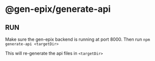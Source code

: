 # @gen-epix/generate-api

## RUN

Make sure the gen-epix backend is running at port 8000. Then run `npm generate-api <targetDir>`

This will re-generate the api files in `<targetDir>`
